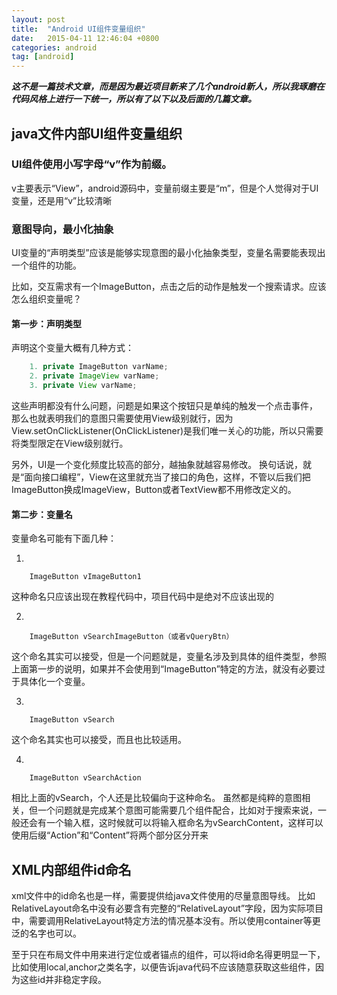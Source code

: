 ```yaml
---
layout: post
title:  "Android UI组件变量组织"
date:   2015-04-11 12:46:04 +0800
categories: android
tag: [android]
---
```

***这不是一篇技术文章，而是因为最近项目新来了几个android新人，所以我琢磨在代码风格上进行一下统一，所以有了以下以及后面的几篇文章。***

## java文件内部UI组件变量组织

### UI组件使用小写字母“v”作为前缀。

v主要表示“View”，android源码中，变量前缀主要是“m”，但是个人觉得对于UI变量，还是用“v”比较清晰

### 意图导向，最小化抽象

UI变量的“声明类型”应该是能够实现意图的最小化抽象类型，变量名需要能表现出一个组件的功能。

比如，交互需求有一个ImageButton，点击之后的动作是触发一个搜索请求。应该怎么组织变量呢？

#### 第一步：声明类型

声明这个变量大概有几种方式：

```java
    1. private ImageButton varName;
    2. private ImageView varName;
    3. private View varName;
```

这些声明都没有什么问题，问题是如果这个按钮只是单纯的触发一个点击事件，
那么也就表明我们的意图只需要使用View级别就行，因为View.setOnClickListener(OnClickListener)是我们唯一关心的功能，所以只需要将类型限定在View级别就行。

另外，UI是一个变化频度比较高的部分，越抽象就越容易修改。
换句话说，就是“面向接口编程”，View在这里就充当了接口的角色，这样，不管以后我们把ImageButton换成ImageView，Button或者TextView都不用修改定义的。

#### 第二步：变量名

变量命名可能有下面几种：

1.

        ImageButton vImageButton1

这种命名只应该出现在教程代码中，项目代码中是绝对不应该出现的

2.

        ImageButton vSearchImageButton（或者vQueryBtn）

这个命名其实可以接受，但是一个问题就是，变量名涉及到具体的组件类型，参照上面第一步的说明，如果并不会使用到“ImageButton”特定的方法，就没有必要过于具体化一个变量。

3.

        ImageButton vSearch

这个命名其实也可以接受，而且也比较适用。

4.

        ImageButton vSearchAction

相比上面的vSearch，个人还是比较偏向于这种命名。
虽然都是纯粹的意图相关，但一个问题就是完成某个意图可能需要几个组件配合，比如对于搜索来说，一般还会有一个输入框，这时候就可以将输入框命名为vSearchContent，这样可以使用后缀“Action”和“Content”将两个部分区分开来


## XML内部组件id命名

xml文件中的id命名也是一样，需要提供给java文件使用的尽量意图导线。
比如RelativeLayout命名中没有必要含有完整的“RelativeLayout”字段，因为实际项目中，需要调用RelativeLayout特定方法的情况基本没有。所以使用container等更泛的名字也可以。

至于只在布局文件中用来进行定位或者锚点的组件，可以将id命名得更明显一下，比如使用local,anchor之类名字，以便告诉java代码不应该随意获取这些组件，因为这些id并非稳定字段。
